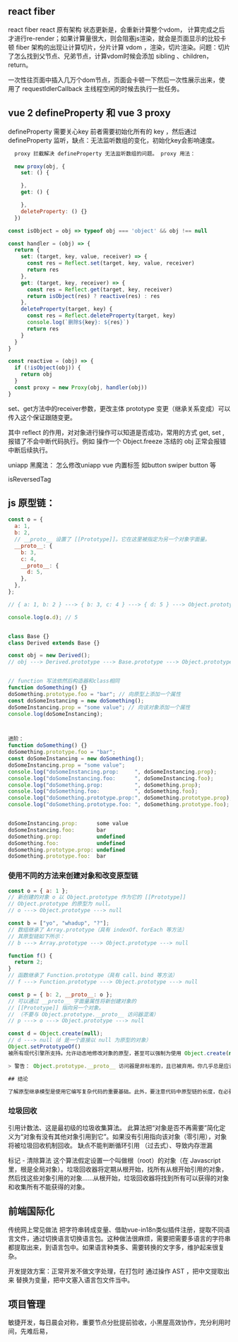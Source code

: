   
##  react fiber
   
   react fiber react 原有架构 状态更新是，会重新计算整个vdom， 计算完成之后才进行re-render；如果计算量很大，则会阻塞js渲染，就会是页面显示的比较卡顿
   fiber 架构的出现让计算切片，分片计算 vdom ，渲染，切片渲染。问题：切片了怎么找到父节点、兄弟节点，计算vdom时候会添加 sibling 、children，return。

一次性往页面中插入几万个dom节点，页面会卡顿一下然后一次性展示出来，使用了 requestIdlerCallback 主线程空闲的时候去执行一批任务。
   
## vue 2 defineProperty 和 vue 3 proxy 

defineProperty 需要关心key
前者需要初始化所有的 key ，然后通过 defineProperty 监听，缺点：无法监听数组的变化，初始化key会影响速度。
```js
  proxy 拦截解决 defineProperty 无法监听数组的问题。 proxy 用法：

  new proxy(obj, {
    set: () {

    },
    get: () {

    },
    deleteProperty: () {}
  })
```
```js
const isObject = obj => typeof obj === 'object' && obj !== null

const handler = (obj) => {
  return {
    set: (target, key, value, receiver) => {
      const res = Reflect.set(target, key, value, receiver)
      return res
    },
    get: (target, key, receiver) => {
      const res = Reflect.get(target, key, receiver)
      return isObject(res) ? reactive(res) : res
    },
    deleteProperty(target, key) {
      const res = Reflect.deleteProperty(target, key)
      console.log(`删除${key}: ${res}`)
      return res
    }
  }
}

const reactive = (obj) => {
  if (!isObject(obj)) {
    return obj
  }
  const proxy = new Proxy(obj, handler(obj))
}


```
set、get方法中的receiver参数，更改主体 prototype 变更（继承关系变成）可以传入这个保证跟随变更。

其中 reflect 的作用，对对象进行操作可以知道是否成功，常用的方式 get, set , 报错了不会中断代码执行。例如 操作一个 Object.freeze 冻结的 obj 正常会报错中断后续执行。



uniapp 黑魔法：
怎么修改uniapp
vue 内置标签 如button swiper button 等

isReversedTag 




## js 原型链：
```js
const o = {
  a: 1,
  b: 2,
  // __proto__ 设置了 [[Prototype]]。它在这里被指定为另一个对象字面量。
  __proto__: {
    b: 3,
    c: 4,
    __proto__: {
      d: 5,
    },
  },
};

// { a: 1, b: 2 } ---> { b: 3, c: 4 } ---> { d: 5 } ---> Object.prototype ---> null

console.log(o.d); // 5


class Base {}
class Derived extends Base {}

const obj = new Derived();
// obj ---> Derived.prototype ---> Base.prototype ---> Object.prototype ---> null


// function 写法依然后构造器和class相同
function doSomething() {}
doSomething.prototype.foo = "bar"; // 向原型上添加一个属性
const doSomeInstancing = new doSomething();
doSomeInstancing.prop = "some value"; // 向该对象添加一个属性
console.log(doSomeInstancing);



进阶：
function doSomething() {}
doSomething.prototype.foo = "bar";
const doSomeInstancing = new doSomething();
doSomeInstancing.prop = "some value";
console.log("doSomeInstancing.prop:     ", doSomeInstancing.prop);
console.log("doSomeInstancing.foo:      ", doSomeInstancing.foo);
console.log("doSomething.prop:          ", doSomething.prop);
console.log("doSomething.foo:           ", doSomething.foo);
console.log("doSomething.prototype.prop:", doSomething.prototype.prop);
console.log("doSomething.prototype.foo: ", doSomething.prototype.foo);


doSomeInstancing.prop:      some value
doSomeInstancing.foo:       bar
doSomething.prop:           undefined
doSomething.foo:            undefined
doSomething.prototype.prop: undefined
doSomething.prototype.foo:  bar
```


### 使用不同的方法来创建对象和改变原型链

```js
const o = { a: 1 };
// 新创建的对象 o 以 Object.prototype 作为它的 [[Prototype]]
// Object.prototype 的原型为 null。
// o ---> Object.prototype ---> null

const b = ["yo", "whadup", "?"];
// 数组继承了 Array.prototype（具有 indexOf、forEach 等方法）
// 其原型链如下所示：
// b ---> Array.prototype ---> Object.prototype ---> null

function f() {
  return 2;
}
// 函数继承了 Function.prototype（具有 call、bind 等方法）
// f ---> Function.prototype ---> Object.prototype ---> null

const p = { b: 2, __proto__: o };
// 可以通过 __proto__ 字面量属性将新创建对象的
// [[Prototype]] 指向另一个对象。
// （不要与 Object.prototype.__proto__ 访问器混淆）
// p ---> o ---> Object.prototype ---> null

const d = Object.create(null);
// d ---> null（d 是一个直接以 null 为原型的对象）
Object.setPrototypeOf()
被所有现代引擎所支持。允许动态地修改对象的原型，甚至可以强制为使用 Object.create(null) 创建的无原型对象设置原型。

> 警告： Object.prototype.__proto__ 访问器是非标准的，且已被弃用。你几乎总是应该使用 Object.setPrototypeOf 来代替。

## 结论

了解原型继承模型是使用它编写复杂代码的重要基础。此外，要注意代码中原型链的长度，在必要时可以将其分解，以避免潜在的性能问题。此外，除非是为了与新的 JavaScript 特性兼容，否则永远不应扩展原生原型。


```

### 垃圾回收
引用计数法、这是最初级的垃圾收集算法。
此算法把“对象是否不再需要”简化定义为“对象有没有其他对象引用到它”。如果没有引用指向该对象（零引用），对象将被垃圾回收机制回收。
缺点不能判断循环引用 （过去式）、导致内存泄漏

标记 - 清除算法
这个算法假定设置一个叫做根（root）的对象（在 Javascript 里，根是全局对象）。垃圾回收器将定期从根开始，找所有从根开始引用的对象，然后找这些对象引用的对象……从根开始，垃圾回收器将找到所有可以获得的对象和收集所有不能获得的对象。



## 前端国际化

传统网上常见做法 把字符串转成变量、借助vue-in18n类似插件注册，提取不同语言文件，通过切换语言切换语言包。这种做法很麻烦，需要把需要多语言的字符串都提取出来，到语言包中。如果语言种类多、需要转换的文字多，维护起来很复杂。

开发提效方案：正常开发不做文字处理，在打包时 通过操作 AST ，把中文提取出来 替换为变量，把中文塞入语言包文件当中。


## 项目管理

敏捷开发，每日晨会对称，重要节点分批提前验收，小黑屋高效协作，充分利用时间，先难后易，